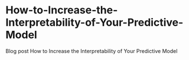 # How-to-Increase-the-Interpretability-of-Your-Predictive-Model
Blog post How to Increase the Interpretability of Your Predictive Model
